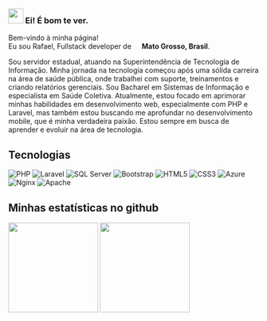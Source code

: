 ### <img src="https://emojis.slackmojis.com/emojis/images/1531849430/4246/blob-sunglasses.gif?1531849430" width="30"/> Ei! É bom te ver.

<p>Bem-vindo à minha página! </br> Eu sou Rafael, Fullstack developer de <img src="https://cdn-icons-png.flaticon.com/512/197/197386.png" width="13"/> <b>Mato Grosso, Brasil</b>.</p>
<p>
  Sou servidor estadual, atuando na Superintendência de Tecnologia de Informação. 
  Minha jornada na tecnologia começou após uma sólida carreira na área de saúde pública, onde trabalhei com suporte, treinamentos e criando relatórios gerenciais.
  Sou Bacharel em Sistemas de Informação e especialista em Saúde Coletiva. 
  Atualmente, estou focado em aprimorar minhas habilidades em desenvolvimento web, especialmente com PHP e Laravel, mas também estou buscando me aprofundar no desenvolvimento mobile, que é minha verdadeira paixão.
  Estou sempre em busca de aprender e evoluir na área de tecnologia.
</p>

## Tecnologias
<div>

![PHP](https://img.shields.io/badge/PHP-777BB4?style=flat&logo=php&logoColor=white)
![Laravel](https://img.shields.io/badge/Laravel-FF2D20?style=flat&logo=laravel&logoColor=white)
![SQL Server](https://img.shields.io/badge/SQL%20Server-CC2927?style=flat&logo=microsoft-sql-server&logoColor=white)
![Bootstrap](https://img.shields.io/badge/Bootstrap-563D7C?style=flat&logo=bootstrap&logoColor=white)
![HTML5](https://img.shields.io/badge/HTML5-E34F26?style=flat&logo=html5&logoColor=white)
![CSS3](https://img.shields.io/badge/CSS3-1572B6?style=flat&logo=css3&logoColor=white)
![Azure](https://img.shields.io/badge/Azure-0078D4?style=flat&logo=microsoft-azure&logoColor=white)
![Nginx](https://img.shields.io/badge/Nginx-009639?style=flat&logo=nginx&logoColor=white)
![Apache](https://img.shields.io/badge/Apache-D22128?style=flat&logo=apache&logoColor=white)


</div>

## Minhas estatísticas no github

<p> 
  <img loading="lazy" height="180em" src="https://github-readme-stats.vercel.app/api?username=rafaelfreba&show_icons=true&theme=gotham&include_all_commits=true&count_private=true&include_all_commits=true"/>
  <img loading="lazy" height="180em" src="https://github-readme-stats.vercel.app/api/top-langs/?username=rafaelfreba&layout=compact&langs_count=7&theme=gotham"/>  
</p>


          
          
          
          
          
          
          
          
          
          
          
          
          

          
          
          
          

          
          
          

          
          
          
          
          

